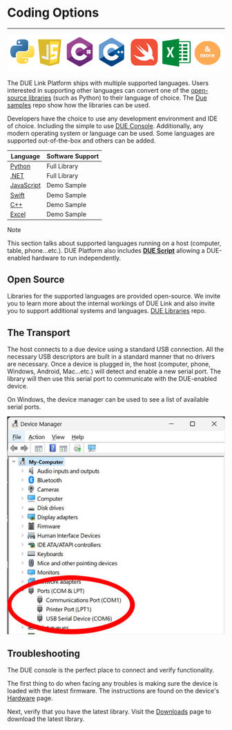 # Coding Options

---

![Coding Options](../images/coding-options.png)

The DUE Link Platform ships with multiple supported languages. Users interested in supporting other languages can convert one of the [open-source libraries](https://github.com/ghi-electronics/due-libraries) (such as Python) to their language of choice. The [Due samples](https://github.com/ghi-electronics/due-samples) repo show how the libraries can be used. 

Developers have the choice to use any development environment and IDE of choice. Including the simple to use [DUE Console](../../software/console.md). Additionally, any modern operating system or language can be used. Some languages are supported out-of-the-box and others can be added.

Language | Software Support
---|---
[Python](python.md) | Full Library
[.NET](dotnet.md) | Full Library
[JavaScript](javascript.md)| Demo Sample
[Swift](swift.md)| Demo Sample
[C++](cpp.md)| Demo Sample
[Excel](excel.md)| Demo Sample


> [!NOTE]
> This section talks about supported languages running on a host (computer, table, phone...etc.). DUE Platform also includes [**DUE Script**](../due-script/due-script.md) allowing a DUE-enabled hardware to run independently.

## Open Source

Libraries for the supported languages are provided open-source. We invite you to learn more about the internal workings of DUE Link and also invite you to support additional systems and languages. [DUE Libraries](https://github.com/ghi-electronics/due-libraries) repo.

## The Transport

The host connects to a due device using a standard USB connection. All the necessary USB descriptors are built in a standard manner that no drivers are necessary. Once a device is plugged in, the host (computer, phone, Windows, Android, Mac...etc.) will detect and enable a new serial port. The library will then use this serial port to communicate with the DUE-enabled device.

On Windows, the device manager can be used to see a list of available serial ports.

![Device Manager](../images/device-manager.jpg)

## Troubleshooting

The DUE console is the perfect place to connect and verify functionality.

The first thing to do when facing any troubles is making sure the device is loaded with the latest firmware. The instructions are found on the device's [Hardware](../../hardware/intro.md) page.

Next, verify that you have the latest library. Visit the [Downloads](../downloads.md) page to download the latest library.

 